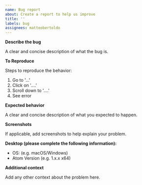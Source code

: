 ```yaml
---
name: Bug report
about: Create a report to help us improve
title: ''
labels: bug
assignees: matteobertoldo
---
```


**Describe the bug**

A clear and concise description of what the bug is.

**To Reproduce**

Steps to reproduce the behavior:

1.  Go to '...'
2.  Click on '....'
3.  Scroll down to '....'
4.  See error

**Expected behavior**

A clear and concise description of what you expected to happen.

**Screenshots**

If applicable, add screenshots to help explain your problem.

**Desktop (please complete the following information):**

-   OS: (e.g. macOS/Windows)
-   Atom Version (e.g. 1.x.x x64)

**Additional context**

Add any other context about the problem here.
